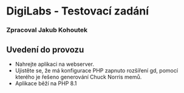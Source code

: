 # DigiLabs - Testovací zadání
### Zpracoval Jakub Kohoutek

## Uvedení do provozu
- Nahrejte aplikaci na webserver.
- Ujistěte se, že má konfigurace PHP zapnuto rozšíření gd,
pomocí kterého je řešeno generování Chuck Norris memů.
- Aplikace běží na PHP 8.1
